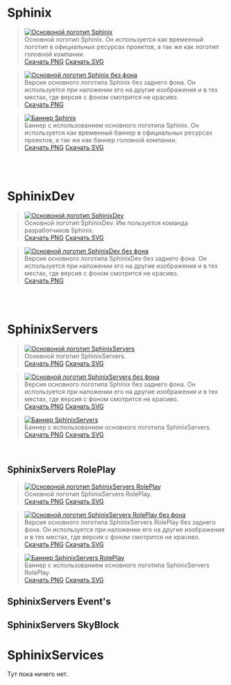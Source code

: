 # Sphinix

> [![Основоной логотип Sphinix](Sphinix\Sphinix.png)](https://branding.sphinix.ru/Sphinix/Sphinix.png) <br> 
Основной логотип Sphinix. Он используется как временный логотип в официальных ресурсах проектов, а так же как логотип головной компании.<br>
[Скачать PNG](https://branding.sphinix.ru/Sphinix/Sphinix.png "Ссылка на скачивание PNG")
[Скачать SVG](https://branding.sphinix.ru/Sphinix/Sphinix.svg "Ссылка на скачивание SVG")

> [![Основной логотип Sphinix без фона](Sphinix\Sphinix_transparent.png)](https://branding.sphinix.ru/Sphinix/Sphinix_transparent.png) <br> 
Версия основного логотипа Sphinix без заднего фона. Он используется при наложении его на другие изображения и в тех местах, где версия с фоном смотрится не красиво.<br>
[Скачать PNG](https://branding.sphinix.ru/Sphinix\Sphinix_transparent.png "Ссылка на скачивание PNG")

> [![Баннер Sphinix](Sphinix\Sphinix_banner.png)](https://branding.sphinix.ru/Sphinix/Sphinix_banner.png) <br> 
Баннер с использованием основного логотипа Sphinix. Он используется как временный баннер в официальных ресурсах проектов, а так же как баннер головной компании.<br>
[Скачать PNG](https://branding.sphinix.ru/Sphinix/Sphinix_banner.png "Ссылка на скачивание PNG")
[Скачать SVG](https://branding.sphinix.ru/Sphinix/Sphinix_banner.svg "Ссылка на скачивание SVG")

<br><br>

# SphinixDev

> [![Основоной логотип SphinixDev](SphinixDev\SphinixDev.png)](https://branding.sphinix.ru/SphinixDev/SphinixDev.png) <br> 
Основной логотип SphinixDev. Им пользуется команда разработчиков Sphinix.<br>
[Скачать PNG](https://branding.sphinix.ru/SphinixDev/SphinixDev.png "Ссылка на скачивание PNG")
[Скачать SVG](https://branding.sphinix.ru/SphinixDev/SphinixDev.svg "Ссылка на скачивание SVG")

> [![Основной логотип SphinixDev без фона](SphinixDev/SphinixDev_transparent.png)](https://branding.sphinix.ru/SphinixDev/Sphinix_transparent.png) <br> 
Версия основного логотипа SphinixDev без заднего фона. Он используется при наложении его на другие изображения и в тех местах, где версия с фоном смотрится не красиво.<br>
[Скачать PNG](https://branding.sphinix.ru/SphinixDev/SphinixDev_transparent.png "Ссылка на скачивание PNG")

<br><br>

# SphinixServers

> [![Основоной логотип SphinixServers](https://branding.sphinix.ru/SphinixServers/Profile%20Pics/PFPServers.png)](https://branding.sphinix.ru/SphinixServers/Profile%20Pics/PFPServers.png) <br> 
Основной логотип SphinixServers.<br>
[Скачать PNG](https://branding.sphinix.ru/SphinixServers/Profile%20Pics/PFPServers.png "Ссылка на скачивание PNG")
[Скачать SVG](https://branding.sphinix.ru/SphinixServers/Profile%20Pics/PFPServers.svg "Ссылка на скачивание SVG")

> [![Основной логотип SphinixServers без фона](SphinixServers/Websiteicons/IconServers.png)](https://branding.sphinix.ru/SphinixServers/Websiteicons/IconServers.png) <br> 
Версия основного логотипа Sphinix без заднего фона. Он используется при наложении его на другие изображения и в тех местах, где версия с фоном смотрится не красиво.<br>
[Скачать PNG](https://branding.sphinix.ru/SphinixServers/Websiteicons/IconServers.png "Ссылка на скачивание PNG")
[Скачать SVG](https://branding.sphinix.ru/SphinixServers/Websiteicons/IconServers.svg "Ссылка на скачивание SVG")

> [![Баннер SphinixServers](SphinixServers/Banners/BannerServers.png)](https://branding.sphinix.ru/SphinixServers/Banners/BannerServers.png) <br> 
Баннер с использованием основного логотипа SphinixServers.<br>
[Скачать PNG](https://branding.sphinix.ru/SphinixServers/Banners/BannerServers.png "Ссылка на скачивание PNG")
[Скачать SVG](https://branding.sphinix.ru/SphinixServers/Banners/BannerServers.svg "Ссылка на скачивание SVG")

<br>

## SphinixServers RolePlay

> [![Основоной логотип SphinixServers RolePlay](https://branding.sphinix.ru/SphinixServers/Profile%20Pics/PFPRoleplay.png)](https://branding.sphinix.ru/SphinixServers/Profile%20Pics/PFPRoleplay.png) <br> 
Основной логотип SphinixServers RolePlay.<br>
[Скачать PNG](https://branding.sphinix.ru/SphinixServers/Profile%20Pics/PFPRoleplay.png "Ссылка на скачивание PNG")
[Скачать SVG](https://branding.sphinix.ru/SphinixServers/Profile%20Pics/PFPRoleplay.svg "Ссылка на скачивание SVG")

> [![Основной логотип SphinixServers RolePlay без фона](SphinixServers/Websiteicons/IconRoleplay.png)](https://branding.sphinix.ru/SphinixServers/Websiteicons/IconRoleplay.png) <br> 
Версия основного логотипа SphinixServers RolePlay без заднего фона. Он используется при наложении его на другие изображения и в тех местах, где версия с фоном смотрится не красиво.<br>
[Скачать PNG](https://branding.sphinix.ru/SphinixServers/Websiteicons/IconRoleplay.png "Ссылка на скачивание PNG")
[Скачать SVG](https://branding.sphinix.ru/SphinixServers/Websiteicons/IconRoleplay.svg "Ссылка на скачивание SVG")

> [![Баннер SphinixServers RolePlay](SphinixServers/Banners/BannerRolePlay.png)](https://branding.sphinix.ru/SphinixServers/Banners/BannerRolePlay.png) <br> 
Баннер с использованием основного логотипа SphinixServers RolePlay.<br>
[Скачать PNG](https://branding.sphinix.ru/SphinixServers/Banners/BannerRolePlay.png "Ссылка на скачивание PNG")
[Скачать SVG](https://branding.sphinix.ru/SphinixServers/Banners/BannerRolePlay.svg "Ссылка на скачивание SVG")

## SphinixServers Event's
## SphinixServers SkyBlock

# SphinixServices
Тут пока ничего нет.
